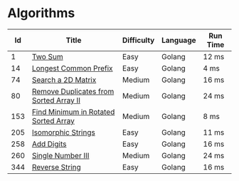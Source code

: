 # Algorithms

Id  | Title                                                                                                             | Difficulty | Language | Run Time
--- | ----------------------------------------------------------------------------------------------------------------- | ---------- | -------- | --------
1   | [Two Sum](https://leetcode.com/problems/two-sum/)                                                                 | Easy       | Golang   | 12 ms
14  | [Longest Common Prefix](https://leetcode.com/problems/longest-common-prefix/)                                     | Easy       | Golang   | 4 ms
74  | [Search a 2D Matrix](https://leetcode.com/problems/search-a-2d-matrix/)                                         | Medium     | Golang   | 16 ms
80  | [Remove Duplicates from Sorted Array II](https://leetcode.com/problems/remove-duplicates-from-sorted-array-ii/) | Medium     | Golang   | 24 ms
153 | [Find Minimum in Rotated Sorted Array](https://leetcode.com/problems/find-minimum-in-rotated-sorted-array/)     | Medium     | Golang   | 8 ms
205 | [Isomorphic Strings](https://leetcode.com/problems/isomorphic-strings/)                                         | Easy       | Golang   | 11 ms
258 | [Add Digits](https://leetcode.com/problems/add-digits/)                                                         | Easy       | Golang   | 16 ms
260 | [Single Number III](https://leetcode.com/problems/single-number-iii/)                                           | Medium     | Golang   | 24 ms
344 | [Reverse String](https://leetcode.com/problems/reverse-string/)                                                 | Easy       | Golang   | 16 ms
